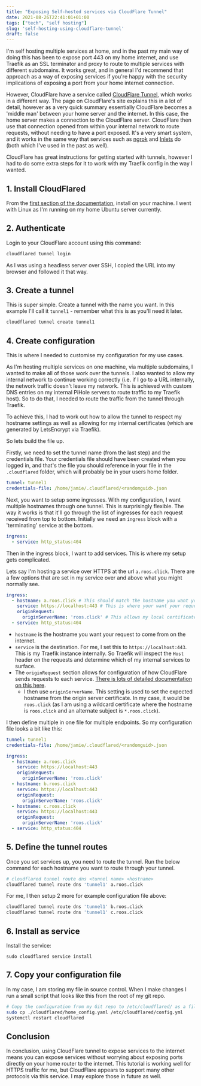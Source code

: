 ```yaml
---
title: "Exposing Self-hosted services via CloudFlare Tunnel"
date: 2021-08-26T22:41:01+01:00
tags: ["tech", "self hosting"]
slug: 'self-hosting-using-cloudflare-tunnel'
draft: false
---
```


I'm self hosting multiple services at home, and in the past my main way of doing this has been to expose port 443 on my home internet, and use Traefik as an SSL terminator and proxy to route to multiple services with different subdomains. It works great, and in general I'd recommend that approach as a way of exposing services if you're happy with the security implications of exposing a port from your home internet connection.

However, CloudFlare have a service called [CloudFlare Tunnel](https://www.cloudflare.com/en-gb/products/tunnel/), which works in a different way. The page on CloudFlare's site explains this in a lot of detail, however as a very quick summary essentially CloudFlare becomes a 'middle man' between your home server and the internet. In this case, the home server makes a connection to the CloudFlare server. CloudFlare then use that connection opened from within your internal network to route requests, without needing to have a port exposed. It's a very smart system, and it works in the same way that services such as [ngrok](https://ngrok.com/) and [Inlets](https://docs.inlets.dev/#/) do (both which I've used in the past as well).

CloudFlare has great instructions for getting started with tunnels, however I had to do some extra steps for it to work with my Traefik config in the way I wanted.

## 1. Install CloudFlared

From the [first section of the documentation](https://developers.cloudflare.com/cloudflare-one/connections/connect-apps/install-and-setup/tunnel-guide), install on your machine. I went with Linux as I'm running on my home Ubuntu server currently.

## 2. Authenticate

Login to your CloudFlare account using this command:
```bash
cloudflared tunnel login
```

As I was using a headless server over SSH, I copied the URL into my browser and followed it that way.

## 3. Create a tunnel

This is super simple. Create a tunnel with the name you want. In this example I'll call it `tunnel1` - remember what this is as you'll need it later.

```bash
cloudflared tunnel create tunnel1
```

## 4. Create configuration

This is where I needed to customise my configuration for my use cases.

As I'm hosting multiple services on one machine, via multiple subdomains, I wanted to make all of those work over the tunnels. I also wanted to allow my internal network to continue working correctly (i.e. if I go to a URL internally, the network traffic doesn't leave my network. This is achieved with custom DNS entries on my internal PiHole servers to route traffic to my Traefik host). So to do that, I needed to route the traffic from the tunnel through Traefik.

To achieve this, I had to work out how to allow the tunnel to respect my hostname settings as well as allowing for my internal certificates (which are generated by LetsEncrypt via Traefik).

So lets build the file up.

Firstly, we need to set the tunnel name (from the last step) and the credentials file. Your credentials file should have been created when you logged in, and that's the file you should reference in your file in the `.cloudflared` folder, which will probably be in your users home folder.

```yaml
tunnel: tunnel1
credentials-file: /home/jamie/.cloudflared/<randomguid>.json
```

Next, you want to setup some ingresses. With my configuration, I want multiple hostnames through one tunnel. This is surprisingly flexible. The way it works is that it'll go through the list of ingresses for each request received from top to bottom. Initially we need an `ingress` block with a 'terminating' service at the bottom. 

```yaml
ingress:
  - service: http_status:404
```

Then in the ingress block, I want to add services. This is where my setup gets complicated.

Lets say I'm hosting a service over HTTPS at the url `a.roos.click`. There are a few options that are set in my service over and above what you might normally see.

```yaml
ingress:
  - hostname: a.roos.click # This should match the hostname you want your request to come from on the internet.
    service: https://localhost:443 # This is where your want your request to 'go'.
    originRequest:
      originServerName: 'roos.click' # This allows my local certificate with roos.click as the hostname to be used to terminate the connection without issues. This is being setup via Traefik
  - service: http_status:404
```

* `hostname` is the hostname you want your request to come from on the internet.
* `service` is the destination. For me, I set this to `https://localhost:443`. This is my Traefik instance internally. So Traefik will inspect the `Host` header on the requests and determine which of my internal services to surface.
* The `originRequest` section allows for configuration of how CloudFlare sends requests to each service. [There is lots of detailed documentation on this here](https://developers.cloudflare.com/cloudflare-one/connections/connect-apps/configuration/ingress#origin-configurations).
  * I then use `originServerName`. This setting is used to set the expected hostname from the origin server certificate. In my case, it would be `roos.click` (as I am using a wildcard certificate where the hostname is `roos.click` and an alternate subject is `*.roos.click`).

I then define multiple in one file for multiple endpoints. So my configuration file looks a bit like this:

```yaml
tunnel: tunnel1
credentials-file: /home/jamie/.cloudflared/<randomguid>.json

ingress:
  - hostname: a.roos.click
    service: https://localhost:443
    originRequest:
      originServerName: 'roos.click'
  - hostname: b.roos.click
    service: https://localhost:443
    originRequest:
      originServerName: 'roos.click'
  - hostname: c.roos.click
    service: https://localhost:443
    originRequest:
      originServerName: 'roos.click'
  - service: http_status:404
```

## 5. Define the tunnel routes
Once you set services up, you need to route the tunnel. Run the below command for each hostname you want to route through your tunnel.

```bash
# cloudflared tunnel route dns <tunnel name> <hostname>
cloudflared tunnel route dns 'tunnel1' a.roos.click
```

For me, I then setup 2 more for example configuration file above:
```bash
cloudflared tunnel route dns 'tunnel1' b.roos.click
cloudflared tunnel route dns 'tunnel1' c.roos.click
```

## 6. Install as service

Install the service:
```
sudo cloudflared service install
```

## 7. Copy your configuration file

In my case, I am storing my file in source control. When I make changes I run a small script that looks like this from the root of my git repo.

```bash
# Copy the configuration from my Git repo to /etc/cloudflared/ as a file called config.yaml
sudo cp ./cloudflared/home_config.yaml /etc/cloudflared/config.yml
systemctl restart cloudflared
```

## Conclusion

In conclusion, using CloudFlare tunnel to expose services to the internet means you can expose services without worrying about exposing ports directly on your home router to the internet. This tutorial is working well for HTTPS traffic for me, but CloudFlare appears to support many other protocols via this service. I may explore those in future as well.
